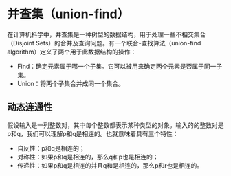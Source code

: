 # 并查集（union-find）

在计算机科学中，并查集是一种树型的数据结构，用于处理一些不相交集合（Disjoint Sets）的合并及查询问题。有一个联合-查找算法（union-find algorithm）定义了两个用于此数据结构的操作：

* Find：确定元素属于哪一个子集。它可以被用来确定两个元素是否属于同一子集。
* Union：将两个子集合并成同一个集合。

## 动态连通性

假设输入是一列整数对，其中每个整数都表示某种类型的对象。输入的的整数对是p和q，我们可以理解p和q是相连的。也就意味着具有三个特性：

* 自反性：p和q是相连的；
* 对称性：如果p和q是相连的，那么q和p也是相连的；
* 传递性：如果p和q是相连的并且q和是相连的，那么p和r也是相连的。

